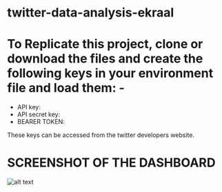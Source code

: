 # twitter-data-analysis-ekraal

# To Replicate this project, clone or download the files and create the following keys in your environment file and load them: -
  * API key:   
  * API secret key: 
  * BEARER TOKEN: 

These keys can be accessed from the twitter developers website.

# SCREENSHOT OF THE DASHBOARD
![alt text](http://url/to/img.png)
